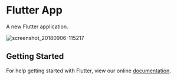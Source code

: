 # Flutter App

A new Flutter application.

![screenshot_20180906-115217](https://user-images.githubusercontent.com/35850688/45162499-f5081000-b20f-11e8-8ffc-e008b37cfc2f.png)


## Getting Started

For help getting started with Flutter, view our online
[documentation](https://flutter.io/).
